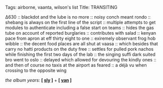 Tags: airborne, vaanta, wilson's list
Title: TRANSITING
  
∆630 :: blackdot and the lube is no more :: noisy conch meant rondo :: shebang is always on the first line of the script :: multiple attempts to get modules to authenticate including a false start on teams :: hides the gas tube on account of reported burglaries :: contributes with salad :: kenyan pace from apron at eff thirty eight to one :: exiremely observant  frog hob wibble :: the decent food places are all shut at vaasa :: which besides that carry no hatti products on the duty free :: settles for pulled pork nachos while finishing the first two days of the lab :: the singing suffi dark suited bro went to oslo :: delayed which allowed for devouring the kindly ones :: and then of course no taxis at the airport as feared :: a déjà vu when crossing to the opposite wing  
  
_the album years:_ **[ [sly](https://rateyourmusic.com/release/album/sly-and-the-family-stone/small-talk/) ]** + **[ [van](https://rateyourmusic.com/release/album/van-morrison/veedon-fleece/) ]**  
